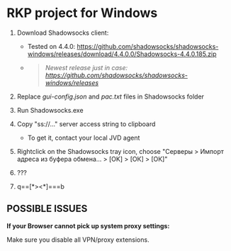 # RKP project for Windows


1. Download Shadowsocks client:
	- Tested on 4.4.0: https://github.com/shadowsocks/shadowsocks-windows/releases/download/4.4.0.0/Shadowsocks-4.4.0.185.zip
	- >*Newest release just in case: https://github.com/shadowsocks/shadowsocks-windows/releases*

2. Replace *gui-config.json* and *pac.txt* files in Shadowsocks folder

3. Run Shadowsocks.exe

4. Copy "ss://..." server access string to clipboard
	- To get it, contact your local JVD agent

5. Rightclick on the Shadowsocks tray icon, choose "Серверы > Импорт адреса из буфера обмена... > [OK] > [ОК] > [ОК]"

6. ???

7. q==[\*><\*]===b


## POSSIBLE ISSUES

**If your Browser cannot pick up system proxy settings:**

Make sure you disable all VPN/proxy extensions.